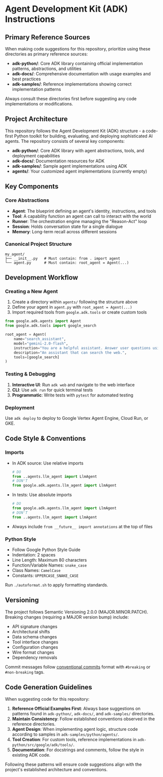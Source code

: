 # Agent Development Kit (ADK) Instructions

## Primary Reference Sources

When making code suggestions for this repository, prioritize using these directories as primary reference sources:

- **adk-python/**: Core ADK library containing official implementation patterns, abstractions, and utilities
- **adk-docs/**: Comprehensive documentation with usage examples and best practices
- **adk-samples/**: Reference implementations showing correct implementation patterns

Always consult these directories first before suggesting any code implementations or modifications.

## Project Architecture

This repository follows the Agent Development Kit (ADK) structure - a code-first Python toolkit for building, evaluating, and deploying sophisticated AI agents. The repository consists of several key components:

- **adk-python/**: Core ADK library with agent abstractions, tools, and deployment capabilities
- **adk-docs/**: Documentation resources for ADK
- **adk-samples/**: Sample agent implementations using ADK
- **agents/**: Your customized agent implementations (currently empty)

## Key Components

### Core Abstractions

- **Agent**: The blueprint defining an agent's identity, instructions, and tools
- **Tool**: A capability function an agent can call to interact with the world
- **Runner**: The orchestration engine managing the "Reason-Act" loop
- **Session**: Holds conversation state for a single dialogue
- **Memory**: Long-term recall across different sessions

### Canonical Project Structure

```
my_agent/
├── __init__.py   # Must contain: from . import agent
└── agent.py      # Must contain: root_agent = Agent(...)
```

## Development Workflow

### Creating a New Agent

1. Create a directory within `agents/` following the structure above
2. Define your agent in `agent.py` with `root_agent = Agent(...)`
3. Import required tools from `google.adk.tools` or create custom tools

```python
from google.adk.agents import Agent
from google.adk.tools import google_search

root_agent = Agent(
    name="search_assistant",
    model="gemini-2.0-flash", 
    instruction="You are a helpful assistant. Answer user questions using Google Search when needed.",
    description="An assistant that can search the web.",
    tools=[google_search]
)
```

### Testing & Debugging

1. **Interactive UI**: Run `adk web` and navigate to the web interface
2. **CLI**: Use `adk run` for quick terminal tests
3. **Programmatic**: Write tests with `pytest` for automated testing

### Deployment

Use `adk deploy` to deploy to Google Vertex Agent Engine, Cloud Run, or GKE.

## Code Style & Conventions

### Imports

- In ADK source: Use relative imports
  ```python
  # DO
  from ..agents.llm_agent import LlmAgent
  # DON'T
  from google.adk.agents.llm_agent import LlmAgent
  ```

- In tests: Use absolute imports
  ```python
  # DO
  from google.adk.agents.llm_agent import LlmAgent
  # DON'T
  from ..agents.llm_agent import LlmAgent
  ```

- Always include `from __future__ import annotations` at the top of files

### Python Style

- Follow Google Python Style Guide
- Indentation: 2 spaces
- Line Length: Maximum 80 characters
- Function/Variable Names: `snake_case`
- Class Names: `CamelCase`
- Constants: `UPPERCASE_SNAKE_CASE`

Run `./autoformat.sh` to apply formatting standards.

## Versioning

The project follows Semantic Versioning 2.0.0 (MAJOR.MINOR.PATCH). Breaking changes (requiring a MAJOR version bump) include:
- API signature changes
- Architectural shifts
- Data schema changes
- Tool interface changes
- Configuration changes
- Wire format changes
- Dependency removals

Commit messages follow [conventional commits](https://www.conventionalcommits.org/en/v1.0.0/) format with `#breaking` or `#non-breaking` tags.

## Code Generation Guidelines

When suggesting code for this repository:

1. **Reference Official Examples First**: Always base suggestions on patterns found in `adk-python/`, `adk-docs/`, and `adk-samples/` directories.
2. **Maintain Consistency**: Follow established conventions observed in the reference directories.
3. **Agent Design**: When implementing agent logic, structure code according to samples in `adk-samples/python/agents/`.
4. **Tool Creation**: For custom tools, reference implementations in `adk-python/src/google/adk/tools/`.
5. **Documentation**: For docstrings and comments, follow the style in existing ADK code.

Following these patterns will ensure code suggestions align with the project's established architecture and conventions.
